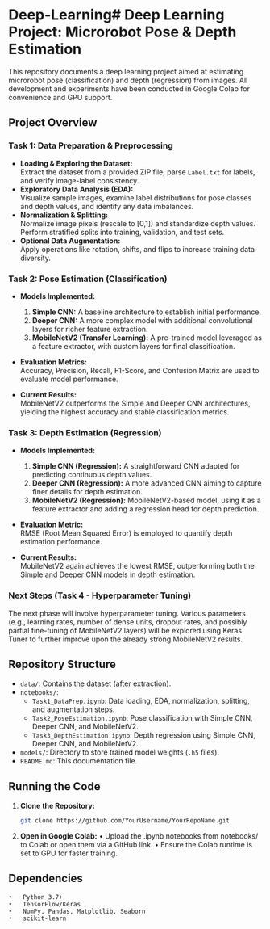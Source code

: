 # Deep-Learning# Deep Learning Project: Microrobot Pose & Depth Estimation

This repository documents a deep learning project aimed at estimating microrobot pose (classification) and depth (regression) from images. All development and experiments have been conducted in Google Colab for convenience and GPU support.

## Project Overview

### Task 1: Data Preparation & Preprocessing
- **Loading & Exploring the Dataset:**  
  Extract the dataset from a provided ZIP file, parse `Label.txt` for labels, and verify image-label consistency.
- **Exploratory Data Analysis (EDA):**  
  Visualize sample images, examine label distributions for pose classes and depth values, and identify any data imbalances.
- **Normalization & Splitting:**  
  Normalize image pixels (rescale to [0,1]) and standardize depth values.  
  Perform stratified splits into training, validation, and test sets.
- **Optional Data Augmentation:**  
  Apply operations like rotation, shifts, and flips to increase training data diversity.

### Task 2: Pose Estimation (Classification)
- **Models Implemented:**
  1. **Simple CNN:** A baseline architecture to establish initial performance.
  2. **Deeper CNN:** A more complex model with additional convolutional layers for richer feature extraction.
  3. **MobileNetV2 (Transfer Learning):** A pre-trained model leveraged as a feature extractor, with custom layers for final classification.

- **Evaluation Metrics:**  
  Accuracy, Precision, Recall, F1-Score, and Confusion Matrix are used to evaluate model performance.

- **Current Results:**  
  MobileNetV2 outperforms the Simple and Deeper CNN architectures, yielding the highest accuracy and stable classification metrics.

### Task 3: Depth Estimation (Regression)
- **Models Implemented:**
  1. **Simple CNN (Regression):** A straightforward CNN adapted for predicting continuous depth values.
  2. **Deeper CNN (Regression):** A more advanced CNN aiming to capture finer details for depth estimation.
  3. **MobileNetV2 (Regression):** MobileNetV2-based model, using it as a feature extractor and adding a regression head for depth prediction.

- **Evaluation Metric:**  
  RMSE (Root Mean Squared Error) is employed to quantify depth estimation performance.

- **Current Results:**  
  MobileNetV2 again achieves the lowest RMSE, outperforming both the Simple and Deeper CNN models in depth estimation.

### Next Steps (Task 4 - Hyperparameter Tuning)
The next phase will involve hyperparameter tuning. Various parameters (e.g., learning rates, number of dense units, dropout rates, and possibly partial fine-tuning of MobileNetV2 layers) will be explored using Keras Tuner to further improve upon the already strong MobileNetV2 results.

## Repository Structure
- `data/`: Contains the dataset (after extraction).
- `notebooks/`:  
  - `Task1_DataPrep.ipynb`: Data loading, EDA, normalization, splitting, and augmentation steps.  
  - `Task2_PoseEstimation.ipynb`: Pose classification with Simple CNN, Deeper CNN, and MobileNetV2.  
  - `Task3_DepthEstimation.ipynb`: Depth regression using Simple CNN, Deeper CNN, and MobileNetV2.
- `models/`: Directory to store trained model weights (`.h5` files).
- `README.md`: This documentation file.

## Running the Code
1. **Clone the Repository:**
   ```bash
   git clone https://github.com/YourUsername/YourRepoName.git
2. **Open in Google Colab:**
  •	Upload the .ipynb notebooks from notebooks/ to Colab or open them via a GitHub link.
	•	Ensure the Colab runtime is set to GPU for faster training.

## Dependencies
	•	Python 3.7+
	•	TensorFlow/Keras
	•	NumPy, Pandas, Matplotlib, Seaborn
	•	scikit-learn
